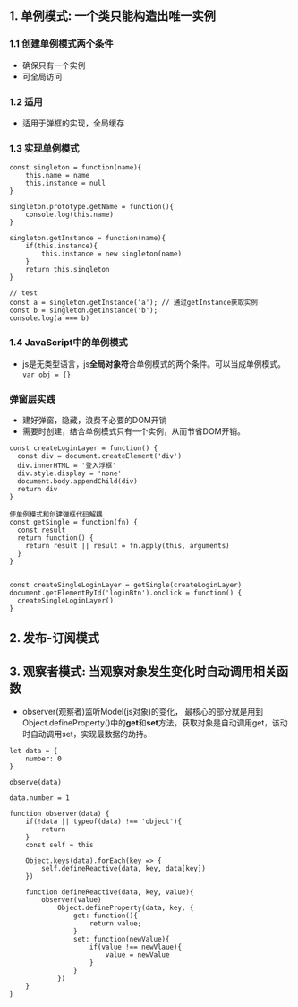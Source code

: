 ## 1. 单例模式: 一个类只能构造出唯一实例
### 1.1 创建单例模式两个条件
- 确保只有一个实例
- 可全局访问

### 1.2 适用
- 适用于弹框的实现，全局缓存

### 1.3 实现单例模式
```
const singleton = function(name){
    this.name = name
    this.instance = null
}

singleton.prototype.getName = function(){
    console.log(this.name)
}

singleton.getInstance = function(name){
    if(this.instance){
        this.instance = new singleton(name)    
    }
    return this.singleton
}

// test 
const a = singleton.getInstance('a'); // 通过getInstance获取实例
const b = singleton.getInstance('b');
console.log(a === b)
```

### 1.4 JavaScript中的单例模式
- js是无类型语言，js**全局对象符**合单例模式的两个条件。可以当成单例模式。`var obj = {}`

### 弹窗层实践
- 建好弹窗，隐藏，浪费不必要的DOM开销
- 需要时创建，结合单例模式只有一个实例，从而节省DOM开销。
```
const createLoginLayer = function() {
  const div = document.createElement('div')
  div.innerHTML = '登入浮框'
  div.style.display = 'none'
  document.body.appendChild(div)
  return div
}

使单例模式和创建弹框代码解耦
const getSingle = function(fn) {
  const result
  return function() {
    return result || result = fn.apply(this, arguments)
  }
}


const createSingleLoginLayer = getSingle(createLoginLayer)
document.getElementById('loginBtn').onclick = function() {
  createSingleLoginLayer()
}
```



## 2. 发布-订阅模式




## 3. 观察者模式: 当观察对象发生变化时自动调用相关函数
- observer(观察者)监听Model(js对象)的变化， 最核心的部分就是用到Object.defineProperty()中的**get**和**set**方法，获取对象是自动调用get，该动时自动调用set，实现最数据的劫持。
```
let data = {
    number: 0
}

observe(data)

data.number = 1

function observer(data) {
    if(!data || typeof(data) !== 'object'){
        return
    }
    const self = this

    Object.keys(data).forEach(key => {
        self.defineReactive(data, key, data[key])
    })

    function defineReactive(data, key, value){
        observer(value)
            Object.defineProperty(data, key, {
                get: function(){
                    return value;
                }
                set: function(newValue){
                    if(value !== newVlaue){
                        value = newValue
                    }
                }
            })
    }
}
```